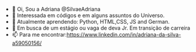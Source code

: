 - 👋 Oi, Sou a Adriana @SilvaeAdriana
- 👀 Interessada em códigos e em alguns assuntos do Universo.
- 🌱 Atualmente aprendendo: Python, HTML,CSS, JS and German.
- 💞️ Em busca de um estágio ou vaga de deva Jr. Em transição de carreira
- 📫 Para me encontrar:https://www.linkedin.com/in/adriana-da-silva-a59050156/

<!---
SilvaeAdriana/SilvaeAdriana is a ✨ special ✨ repository because its `README.md` (this file) appears on your GitHub profile.
You can click the Preview link to take a look at your changes.
--->
